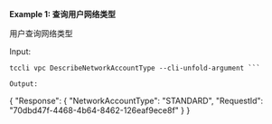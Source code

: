**Example 1: 查询用户网络类型**

用户查询网络类型

Input: 

```
tccli vpc DescribeNetworkAccountType --cli-unfold-argument ```

Output: 
```
{
    "Response": {
        "NetworkAccountType": "STANDARD",
        "RequestId": "70dbd47f-4468-4b64-8462-126eaf9ece8f"
    }
}
```

